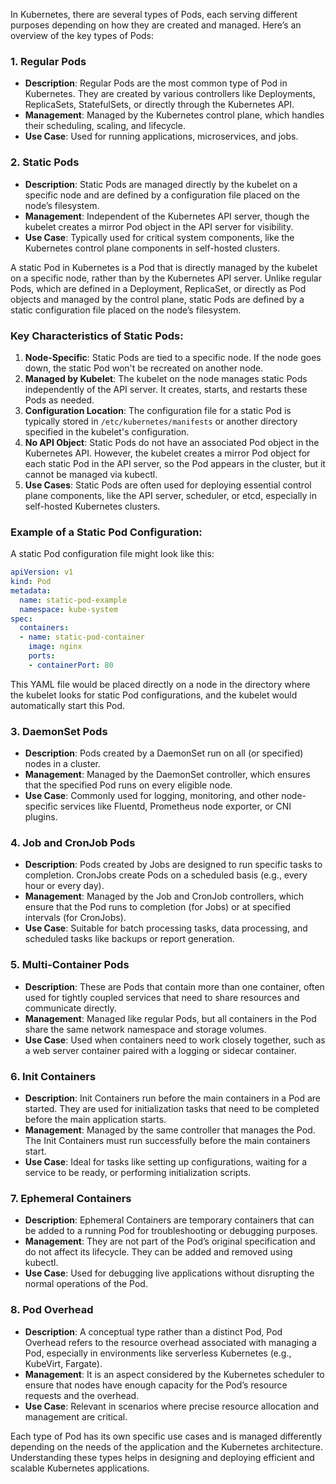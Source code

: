 In Kubernetes, there are several types of Pods, each serving different purposes depending on how they are created and managed. Here’s an overview of the key types of Pods:

### 1. **Regular Pods**
   - **Description**: Regular Pods are the most common type of Pod in Kubernetes. They are created by various controllers like Deployments, ReplicaSets, StatefulSets, or directly through the Kubernetes API.
   - **Management**: Managed by the Kubernetes control plane, which handles their scheduling, scaling, and lifecycle.
   - **Use Case**: Used for running applications, microservices, and jobs.

### 2. **Static Pods**
   - **Description**: Static Pods are managed directly by the kubelet on a specific node and are defined by a configuration file placed on the node’s filesystem.
   - **Management**: Independent of the Kubernetes API server, though the kubelet creates a mirror Pod object in the API server for visibility.
   - **Use Case**: Typically used for critical system components, like the Kubernetes control plane components in self-hosted clusters.


A static Pod in Kubernetes is a Pod that is directly managed by the kubelet on a specific node, rather than by the Kubernetes API server. Unlike regular Pods, which are defined in a Deployment, ReplicaSet, or directly as Pod objects and managed by the control plane, static Pods are defined by a static configuration file placed on the node’s filesystem.

### Key Characteristics of Static Pods:
1. **Node-Specific**: Static Pods are tied to a specific node. If the node goes down, the static Pod won't be recreated on another node.
2. **Managed by Kubelet**: The kubelet on the node manages static Pods independently of the API server. It creates, starts, and restarts these Pods as needed.
3. **Configuration Location**: The configuration file for a static Pod is typically stored in `/etc/kubernetes/manifests` or another directory specified in the kubelet's configuration.
4. **No API Object**: Static Pods do not have an associated Pod object in the Kubernetes API. However, the kubelet creates a mirror Pod object for each static Pod in the API server, so the Pod appears in the cluster, but it cannot be managed via kubectl.
5. **Use Cases**: Static Pods are often used for deploying essential control plane components, like the API server, scheduler, or etcd, especially in self-hosted Kubernetes clusters.

### Example of a Static Pod Configuration:
A static Pod configuration file might look like this:

```yaml
apiVersion: v1
kind: Pod
metadata:
  name: static-pod-example
  namespace: kube-system
spec:
  containers:
  - name: static-pod-container
    image: nginx
    ports:
    - containerPort: 80
```

This YAML file would be placed directly on a node in the directory where the kubelet looks for static Pod configurations, and the kubelet would automatically start this Pod.


### 3. **DaemonSet Pods**
   - **Description**: Pods created by a DaemonSet run on all (or specified) nodes in a cluster.
   - **Management**: Managed by the DaemonSet controller, which ensures that the specified Pod runs on every eligible node.
   - **Use Case**: Commonly used for logging, monitoring, and other node-specific services like Fluentd, Prometheus node exporter, or CNI plugins.

### 4. **Job and CronJob Pods**
   - **Description**: Pods created by Jobs are designed to run specific tasks to completion. CronJobs create Pods on a scheduled basis (e.g., every hour or every day).
   - **Management**: Managed by the Job and CronJob controllers, which ensure that the Pod runs to completion (for Jobs) or at specified intervals (for CronJobs).
   - **Use Case**: Suitable for batch processing tasks, data processing, and scheduled tasks like backups or report generation.

### 5. **Multi-Container Pods**
   - **Description**: These are Pods that contain more than one container, often used for tightly coupled services that need to share resources and communicate directly.
   - **Management**: Managed like regular Pods, but all containers in the Pod share the same network namespace and storage volumes.
   - **Use Case**: Used when containers need to work closely together, such as a web server container paired with a logging or sidecar container.

### 6. **Init Containers**
   - **Description**: Init Containers run before the main containers in a Pod are started. They are used for initialization tasks that need to be completed before the main application starts.
   - **Management**: Managed by the same controller that manages the Pod. The Init Containers must run successfully before the main containers start.
   - **Use Case**: Ideal for tasks like setting up configurations, waiting for a service to be ready, or performing initialization scripts.

### 7. **Ephemeral Containers**
   - **Description**: Ephemeral Containers are temporary containers that can be added to a running Pod for troubleshooting or debugging purposes.
   - **Management**: They are not part of the Pod’s original specification and do not affect its lifecycle. They can be added and removed using kubectl.
   - **Use Case**: Used for debugging live applications without disrupting the normal operations of the Pod.

### 8. **Pod Overhead**
   - **Description**: A conceptual type rather than a distinct Pod, Pod Overhead refers to the resource overhead associated with managing a Pod, especially in environments like serverless Kubernetes (e.g., KubeVirt, Fargate).
   - **Management**: It is an aspect considered by the Kubernetes scheduler to ensure that nodes have enough capacity for the Pod’s resource requests and the overhead.
   - **Use Case**: Relevant in scenarios where precise resource allocation and management are critical.

Each type of Pod has its own specific use cases and is managed differently depending on the needs of the application and the Kubernetes architecture. Understanding these types helps in designing and deploying efficient and scalable Kubernetes applications.
